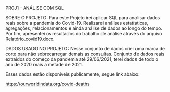 PROJ1 - ANÁLISE COM SQL 

SOBRE O PROJETO: Para este Projeto irei aplicar SQL para analisar dados reais sobre a pandemia do Covid-19. Realizarei análises estatísticas, agregações, relacionamentos e ainda análise de dados ao longo do tempo. 
Por fim, apresentei os resultados do trabalho de análise através do arquivo Relatório_covid19.docx.
 
DADOS USADO NO PROJETO: Nesse conjunto de dados criei uma marca de corte para não sobrecarregar demais as consultas.
Conjunto de dados reais extraídos do começo da pandemia até 29/06/2021, terei dados de todo o ano de 2020 mais a metade de 2021.

Esses dados estão disponíveis publicamente, segue link abaixo:

https://ourworldindata.org/covid-deaths
